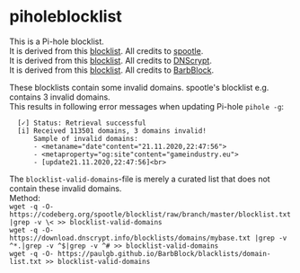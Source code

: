 # piholeblocklist

This is a Pi-hole blocklist.
<br> It is derived from this [blocklist](https://codeberg.org/spootle/blocklist/raw/branch/master/blocklist.txt). All credits to [spootle](https://codeberg.org/spootle).
<br> It is derived from this [blocklist](https://download.dnscrypt.info/blocklists/domains/mybase.txt). All credits to [DNScrypt](https://dnscrypt.info).
<br> It is derived from this [blocklist](https://paulgb.github.io/BarbBlock/blacklists/domain-list.txt). All credits to [BarbBlock](https://paulgb.github.io/BarbBlock).

These blocklists contain some invalid domains. 
spootle's blocklist e.g. contains 3 invalid domains.
<br> This results in following error messages when updating Pi-hole ```pihole -g```:
<br>
```[i] Target: https://codeberg.org/spootle/blocklist/raw/branch/master/blocklist.txt
  [✓] Status: Retrieval successful
  [i] Received 113501 domains, 3 domains invalid!
      Sample of invalid domains:
      - <metaname="date"content="21.11.2020,22:47:56">
      - <metaproperty="og:site"content="gameindustry.eu">
      - [update21.11.2020,22:47:56]<br>
```
The ```blocklist-valid-domains```-file is merely a curated list that does not contain these invalid domains.
<br>
Method:
<br>
```wget -q -O- https://codeberg.org/spootle/blocklist/raw/branch/master/blocklist.txt |grep -v \< >> blocklist-valid-domains```
<br>```wget -q -O- https://download.dnscrypt.info/blocklists/domains/mybase.txt |grep -v ^*.|grep -v ^$|grep -v ^# >> blocklist-valid-domains```
<br>```wget -q -O- https://paulgb.github.io/BarbBlock/blacklists/domain-list.txt >> blocklist-valid-domains```
<br>
